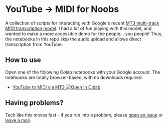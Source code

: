 # YouTube -> MIDI for Noobs

A collection of scripts for interacting with Google's recent [MT3 multi-track MIDI transcription model](https://github.com/magenta/mt3).
I had a lot of fun playing with this model, and wanted to make a more accessible demo for the people... you people!
Thus, the notebooks in this repo skip the audio upload and allows direct transcription from YouTube.

## How to use
Open one of the following Colab notebooks with your Google account. 
The notebooks are totally browser-based, with no downloads required.
* <a href="https://colab.research.google.com/github/mdnestor/yt-mt3/blob/master/MT3_for_noobs.ipynb" target="_parent">YouTube to MIDI via MT3 <img src="https://colab.research.google.com/assets/colab-badge.svg" alt="Open In Colab"/></a>

## Having problems?
Tech like this moves fast - if you run into a problem, please [open an issue](https://github.com/mdnestor/yt-mt3/issues) or [leave a mail](mailto:mdnest01@gmail.com).
